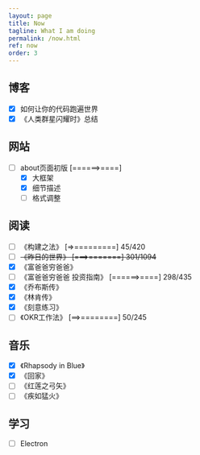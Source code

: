 ```yaml
---
layout: page
title: Now
tagline: What I am doing
permalink: /now.html
ref: now
order: 3
---
```


## 博客
- [x] 如何让你的代码跑遍世界
- [x] 《人类群星闪耀时》总结

## 网站
- [ ] about页面初版 \[======>====\]
  - [x] 大框架
  - [x] 细节描述
  - [ ] 格式调整

## 阅读
- [ ] 《构建之法》 \[=>=========\] 45/420
- [ ] ~~《昨日的世界》 \[===>=======\] 301/1094~~
- [x] 《富爸爸穷爸爸》
- [ ] 《富爸爸穷爸爸 投资指南》 \[======>====\] 298/435
- [x] 《乔布斯传》
- [x] 《林肯传》
- [x] 《刻意练习》
- [ ] 《OKR工作法》 \[==>========\] 50/245

## 音乐
- [x] 《Rhapsody in Blue》
- [x] 《回家》
- [ ] 《红莲之弓矢》
- [ ] 《疾如猛火》

## 学习
- [ ] Electron